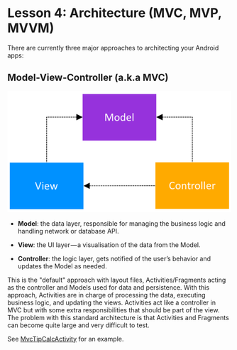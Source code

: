 # Lesson 4: Architecture (MVC, MVP, MVVM)

There are currently three major approaches to architecting your Android apps:

## Model-View-Controller (a.k.a MVC)

![Model View Controller][model-view-controller]

 * **Model**: the data layer, responsible for managing the business logic and handling network or 
database API.

 * **View**: the UI layer — a visualisation of the data from the Model.
 
 * **Controller**: the logic layer, gets notified of the user’s behavior and updates the Model
 as needed.

This is the "default" approach with layout files, Activities/Fragments acting as the controller
and Models used for data and persistence. With this approach, Activities are in charge of
processing the data, executing business logic, and updating the views. Activities act like a
controller in MVC but with some extra responsibilities that should be part of the view. The
problem with this standard architecture is that Activities and Fragments can become quite large and
very difficult to test.

See [MvcTipCalcActivity] for an example.

[model-view-controller]: mvc.png "model-view-controller"
[MvcTipCalcActivity]: src/main/java/com/orobator/helloandroid/lesson4/mvc/controller/MvcTipCalcActivity.java